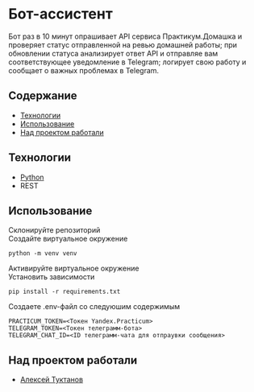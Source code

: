 # Бот-ассистент
Бот раз в 10 минут опрашивает API сервиса Практикум.Домашка и проверяет статус отправленной на ревью домашней работы;
при обновлении статуса анализирует ответ API и отправляе вам соответствующее уведомление в Telegram;
логирует свою работу и сообщает о важных проблемах в Telegram.

## Содержание
- [Технологии](#технологии)
- [Использование](#использование)
- [Над проектом работали](#над-проектом-работали)

## Технологии
- [Python](https://www.python.org/)
- REST

## Использование
Склонируйте репозиторий  
Создайте виртуальное окружение 
```
python -m venv venv
```
Активируйте виртуальное окружение  
Установить зависимости 
```
pip install -r requirements.txt
```
Создаете .env-файл со следуюшим содержимым
```
PRACTICUM_TOKEN=<Токен Yandex.Practicum>
TELEGRAM_TOKEN=<Токен телеграмм-бота>
TELEGRAM_CHAT_ID=<ID телеграмм-чата для отпраувки сообщения>
```

## Над проектом работали
- [Алексей Туктанов](https://t.me/atuktanov)
